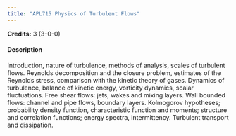 ```yaml
---
title: "APL715 Physics of Turbulent Flows"
---
```

**Credits:** 3 (3-0-0)

#### Description
Introduction, nature of turbulence, methods of analysis, scales of turbulent flows. Reynolds decomposition and the closure problem, estimates of the Reynolds stress, comparison with the kinetic theory of gases. Dynamics of turbulence, balance of kinetic energy, vorticity dynamics, scalar fluctuations. Free shear flows: jets, wakes and mixing layers. Wall bounded flows: channel and pipe flows, boundary layers. Kolmogorov hypotheses; probability density function, characteristic function and moments; structure and correlation functions; energy spectra, intermittency. Turbulent transport and dissipation.